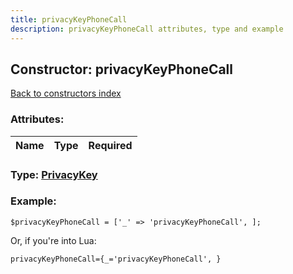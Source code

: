 ```yaml
---
title: privacyKeyPhoneCall
description: privacyKeyPhoneCall attributes, type and example
---
```

## Constructor: privacyKeyPhoneCall  
[Back to constructors index](index.md)



### Attributes:

| Name     |    Type       | Required |
|----------|:-------------:|---------:|



### Type: [PrivacyKey](../types/PrivacyKey.md)


### Example:

```
$privacyKeyPhoneCall = ['_' => 'privacyKeyPhoneCall', ];
```  

Or, if you're into Lua:  


```
privacyKeyPhoneCall={_='privacyKeyPhoneCall', }

```


